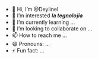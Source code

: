 - 👋 Hi, I’m @Deylinel
- 👀 I’m interested 𝒍𝒂 𝒕𝒆𝒈𝒏𝒐𝒍𝒐𝒋𝒊𝒂
- 🌱 I’m currently learning ...
- 💞️ I’m looking to collaborate on ...
- 📫 How to reach me ...
- 😄 Pronouns: ...
- ⚡ Fun fact: ...

<!---
Deylinel/Deylinel is a ✨ special ✨ repository because its `README.md` (this file) appears on your GitHub profile.
You can click the Preview link to take a look at your changes.
--->
